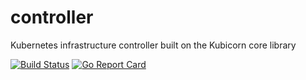 # controller

Kubernetes infrastructure controller built on the Kubicorn core library

[![Build Status](https://circleci.com/gh/kubicorn/controller.svg?style=shield)](https://circleci.com/gh/kubicorn/controller/)
[![Go Report Card](https://goreportcard.com/badge/github.com/kubicorn/controller)](https://goreportcard.com/report/github.com/kubicorn/controller)
